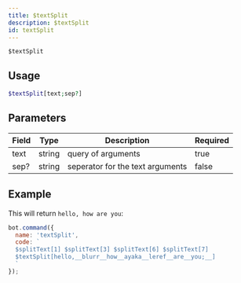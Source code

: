 ```yaml
---
title: $textSplit 
description: $textSplit
id: textSplit
---
```


`$textSplit` 

## Usage

```php
$textSplit[text;sep?]
```

## Parameters 


| Field | Type   | Description                      | Required |
| ----- | ------ | -------------------------------- | -------- |
| text  | string | query of arguments               | true      |
| sep?  | string | seperator for the text arguments | false       |


## Example

This will return `hello, how are you`: 

```javascript
bot.command({
  name: 'textSplit',
  code: `
  $splitText[1] $splitText[3] $splitText[6] $splitText[7]
  $textSplit[hello,__blurr__how__ayaka__leref__are__you;__]
  `
});
```